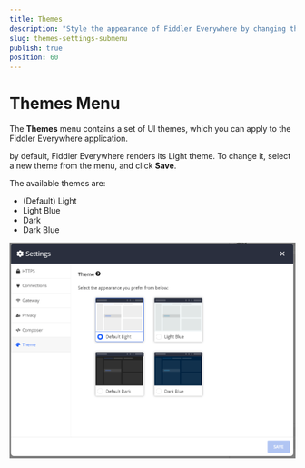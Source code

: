 ```yaml
---
title: Themes
description: "Style the appearance of Fiddler Everywhere by changing the default theme with any of the available themes."
slug: themes-settings-submenu
publish: true
position: 60
---
```


# Themes Menu

The **Themes** menu contains a set of UI themes, which you can apply to the Fiddler Everywhere application.

by default, Fiddler Everywhere renders its Light theme. To change it, select a new theme from the menu, and click **Save**.

The available themes are:

- (Default) Light
- Light Blue
- Dark
- Dark Blue

![Theme settings](../../images/settings/settings-themes.png)
